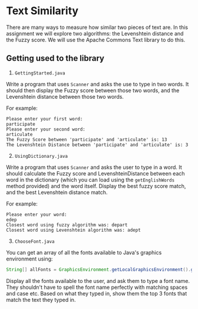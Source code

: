 # Text Similarity

There are many ways to measure how similar two pieces of text are. In this assignment we will explore two algorithms: the Levenshtein distance and the Fuzzy score. We will use the Apache Commons Text library to do this.

## Getting used to the library

1. `GettingStarted.java`

Write a program that uses `Scanner` and asks the use to type in two words. It should then display the Fuzzy score between those two words, and the Levenshtein distance between those two words.

For example:

```
Please enter your first word:
participate
Please enter your second word:
articulate
The Fuzzy Score between 'participate' and 'articulate' is: 13
The Levenshtein Distance between 'participate' and 'articulate' is: 3
```

2. `UsingDictionary.java`

Write a program that uses `Scanner` and asks the user to type in a word. It should calculate the Fuzzy score and LevenshteinDistance between each word in the dictionary (which you can load using the `getEnglishWords` method provided) and the word itself. Display the best fuzzy score match, and the best Levenshtein distance match.

For example:

```
Please enter your word:
edep
Closest word using fuzzy algorithm was: depart
Closest word using Levenshtein algorithm was: adept
```

3. `ChooseFont.java`

You can get an array of all the fonts available to Java's graphics environment using:

```java
String[] allFonts = GraphicsEnvironment.getLocalGraphicsEnvironment().getAvailableFontFamilyNames();
```

Display all the fonts available to the user, and ask them to type a font name. They shouldn't have to spell the font name perfectly with matching spaces and case etc. Based on what they typed in, show them the top 3 fonts that match the text they typed in.
